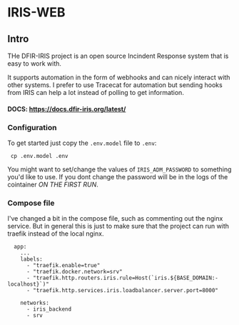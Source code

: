 # IRIS-WEB

## Intro
THe DFIR-IRIS project is an open source Incindent Response system that is easy to work with.

It supports automation in the form of webhooks and can nicely interact with other systems. I prefer to use Tracecat for automation but sending hooks from IRIS can help a lot instead of polling to get information.

#### DOCS: https://docs.dfir-iris.org/latest/

### Configuration

To get started just copy the `.env.model` file to `.env`:
```
 cp .env.model .env
```
You might want to set/change the values of `IRIS_ADM_PASSWORD` to something you'd like to use. If you dont change the password will be in the logs of the cointainer _ON THE FIRST RUN_.

### Compose file

I've changed a bit in the compose file, such as commenting out the nginx service. But in general this is just to make sure that the project can run with traefik instead of the local nginx.

``` 
  app:
    ...
    labels:
      - "traefik.enable=true"
      - "traefik.docker.network=srv"
      - "traefik.http.routers.iris.rule=Host(`iris.${BASE_DOMAIN:-localhost}`)"
      - "traefik.http.services.iris.loadbalancer.server.port=8000"

    networks:
      - iris_backend
      - srv
``` 

